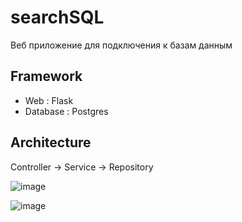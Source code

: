 # searchSQL

Веб приложение для подключения к базам данным

## Framework

- Web : Flask
- Database : Postgres

## Architecture

Controller -> Service -> Repository

![image](https://github.com/MorZLE/searchSQL/assets/122459662/f090954f-06b1-4728-b4fe-29ec422ce55e)


![image](https://github.com/MorZLE/searchSQL/assets/122459662/5342647d-7996-4720-a472-7b56ec84947c)

